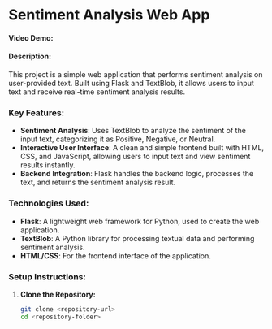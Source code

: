 # Sentiment Analysis Web App
#### Video Demo: <URL HERE>
#### Description:
This project is a simple web application that performs sentiment analysis on user-provided text. Built using Flask and TextBlob, it allows users to input text and receive real-time sentiment analysis results.

### Key Features:
- **Sentiment Analysis**: Uses TextBlob to analyze the sentiment of the input text, categorizing it as Positive, Negative, or Neutral.
- **Interactive User Interface**: A clean and simple frontend built with HTML, CSS, and JavaScript, allowing users to input text and view sentiment results instantly.
- **Backend Integration**: Flask handles the backend logic, processes the text, and returns the sentiment analysis result.

### Technologies Used:
- **Flask**: A lightweight web framework for Python, used to create the web application.
- **TextBlob**: A Python library for processing textual data and performing sentiment analysis.
- **HTML/CSS**: For the frontend interface of the application.

### Setup Instructions:
1. **Clone the Repository:**
   ```bash
   git clone <repository-url>
   cd <repository-folder>
